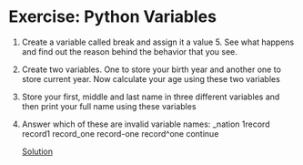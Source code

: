 # Exercise: Python Variables
1. Create a variable called break and assign it a value 5. See what happens and find out the reason behind the behavior that you see.

2. Create two variables. One to store your birth year and another one to store current year. Now calculate your age using these two variables

3. Store your first, middle and last name in three different variables and then print your full name using these variables

4. Answer which of these are invalid variable names: _nation 1record record1 record_one record-one record^one continue

   [Solution]([Basics/variables/variables.py](https://github.com/anjujayapal/python_programming/blob/main/Basics/variables/variables.py))
